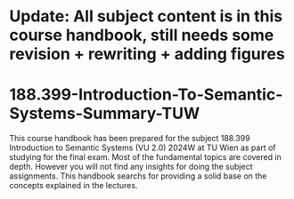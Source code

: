 # Update: All subject content is in this course handbook, still needs some revision + rewriting + adding figures

# 188.399-Introduction-To-Semantic-Systems-Summary-TUW
This course handbook has been prepared for the subject 188.399 Introduction to Semantic Systems (VU 2.0) 2024W at TU Wien as part of studying for the final exam. Most of the fundamental topics are covered in depth.
However you will not find any insights for doing the subject assignments. This handbook searchs for providing a solid base on the concepts explained in the lectures.
